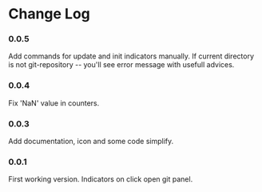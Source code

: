 # Change Log

### 0.0.5

Add commands for update and init indicators manually.
If current directory is not git-repository -- you'll see error message with usefull advices.

### 0.0.4

Fix 'NaN' value in counters.

### 0.0.3

Add documentation, icon and some code simplify.

### 0.0.1

First working version. Indicators on click open git panel.
